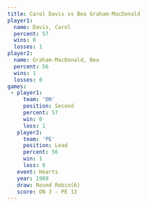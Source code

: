 ```yaml
---
title: Carol Davis vs Bea Graham-MacDonald
player1:                     
  name: Davis, Carol         
  percent: 57                
  wins: 0                    
  losses: 1                  
player2:                     
  name: Graham-MacDonald, Bea
  percent: 56                
  wins: 1                    
  losses: 0                  
games:
 - player1:          
     team: 'ON'      
     position: Second
     percent: 57     
     win: 0          
     loss: 1         
   player2:        
     team: 'PE'    
     position: Lead
     percent: 56   
     win: 1        
     loss: 0       
   event: Hearts       
   year: 1989          
   draw: Round Robin(6)
   score: ON 3 - PE 13 
---
```

